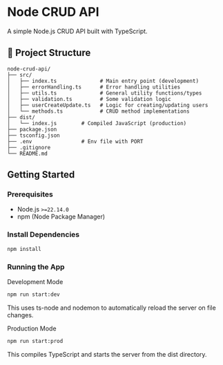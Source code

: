 # Node CRUD API

A simple Node.js CRUD API built with TypeScript.

## 📁 Project Structure
```text
node-crud-api/
├── src/
│   ├── index.ts              # Main entry point (development)
│   ├── errorHandling.ts      # Error handling utilities
│   ├── utils.ts              # General utility functions/types
│   ├── validation.ts         # Some validation logic
│   ├── userCreateUpdate.ts   # Logic for creating/updating users
│   └── methods.ts            # CRUD method implementations
├── dist/
│   └── index.js        # Compiled JavaScript (production)
├── package.json
├── tsconfig.json
├── .env                # Env file with PORT
├── .gitignore
└── README.md
```

##  Getting Started

### Prerequisites

- Node.js `>=22.14.0`
- npm (Node Package Manager)

### Install Dependencies

```bash
npm install
```
### Running the App

Development Mode
```bash
npm run start:dev
```

This uses ts-node and nodemon to automatically reload the server on file changes.

Production Mode
```bash
npm run start:prod
```

This compiles TypeScript and starts the server from the dist directory.
